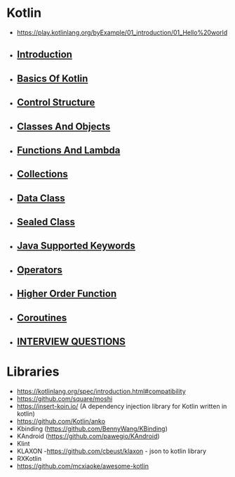 # Kotlin
- https://play.kotlinlang.org/byExample/01_introduction/01_Hello%20world
- ## [Introduction](https://github.com/sibaprasad12/Kotlin/blob/main/ReadMe/1.introduction.md)
- ## [Basics Of Kotlin](https://github.com/sibaprasad12/Kotlin/blob/main/ReadMe/2.basicsOFKotlin.md)
- ## [Control Structure](https://github.com/sibaprasad12/Kotlin/blob/main/ReadMe/3.controlStrcture.md)
- ## [Classes And Objects](https://github.com/sibaprasad12/Kotlin/blob/main/ReadMe/4.classesAndObjects.md)
- ## [Functions And Lambda](https://github.com/sibaprasad12/Kotlin/blob/main/ReadMe/5.functionsAndLambda.md)
- ## [Collections](https://github.com/sibaprasad12/Kotlin/blob/main/ReadMe/6.collections.md)
- ## [Data Class](https://github.com/sibaprasad12/Kotlin/blob/main/ReadMe/DataClass.md)
- ## [Sealed Class](https://github.com/sibaprasad12/Kotlin/blob/main/ReadMe/SealedClass.md)
- ## [Java Supported Keywords](https://github.com/sibaprasad12/Kotlin/blob/main/Coroutines/JavaKotlinCalling.md)
- ## [Operators](https://github.com/sibaprasad12/Kotlin/blob/main/ReadMe/8.operators.md)
- ## [Higher Order Function](https://github.com/sibaprasad12/Kotlin/blob/main/Coroutines/HigherOrderFunction.md)
- ## [Coroutines](https://github.com/sibaprasad12/Kotlin/blob/main/Coroutines/README.md)
- ## [INTERVIEW QUESTIONS](https://github.com/sibaprasad12/Kotlin/blob/main/Coroutines/INTERVIEWQuestions.md)

# Libraries  
- https://kotlinlang.org/spec/introduction.html#compatibility
- https://github.com/square/moshi
- https://insert-koin.io/ (A dependency injection library for Kotlin written in kotlin)
- https://github.com/Kotlin/anko
- Kbinding (https://github.com/BennyWang/KBinding)
- KAndroid (https://github.com/pawegio/KAndroid)
- Klint
- KLAXON -https://github.com/cbeust/klaxon - json to kotlin library
- RXKotlin
- https://github.com/mcxiaoke/awesome-kotlin
